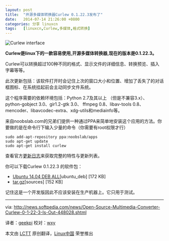 ```yaml
---
layout: post
title:	"开源多媒体转换器Curlew 0.1.22.3发布了"
date:	2014-07-14 21:26:00 +0800 
categories:	分享 linuxcn 
tags:	[linuxcn,Curlew,多媒体,格式转换]
---
```



![Curlew interface](/Asserts/Images//attachment/album/201407/14/212641p1b1m1grkzbvjiqq.jpg)


**Curlew是linux下的一款容易使用,开源多媒体转换器,现在的版本是0.1.22.3。**


Curlew可以转换超过100种不同的格式、显示文件的详细信息、转换预览、插入字幕等等。


此次更新包括：该软件打开时会记住上次的窗口大小和位置、增加了丢失了的对话框图标、在系统挂起前会主动同步文件系统。


这个程序需要的依赖环境包括：Python 2.7及其以上 （但是不兼容3.x）、python-gobject 3.0、gir1.2-gtk 3.0、 ffmpeg 0.8、libav-tools 0.8、 mencoder、libavcodec-extra、xdg-utils和mediainfo等。


来自noobslab.com的兄弟们提供一种通过PPA来简单地安装这个应用的方法。你要做的是在命令行下输入少量的命令（你需要有root权限才行）



```
sudo add-apt-repository ppa:noobslab/apps
sudo apt-get update
sudo apt-get install curlew

```

查看官方[更新日志](http://gtk-apps.org/content/show.php/Curlew?content=155664)来获取完整的特性与更新列表。


你可以下载Curlew 0.1.22.3 的软件包：


* [Ubuntu 14.04 DEB ALL](http://sourceforge.net/projects/curlew/files/curlew-0.1.22.3/curlew_0.1.22.3ubuntu14.04_all.deb/download)[ubuntu\_deb] [172 KB]
* [tar.gz](http://sourceforge.net/projects/curlew/files/curlew-0.1.22.3/curlew-0.1.22.3.tar.gz/download)[sources] [152 KB]


记住这是一个开发版因此不应该安装在生产机器上。它只用于测试。




---


via: <http://news.softpedia.com/news/Open-Source-Multimedia-Converter-Curlew-0-1-22-3-Is-Out-448028.shtml>


译者：[geekpi](https://github.com/geekpi) 校对：[wxy](https://github.com/wxy)


本文由 [LCTT](https://github.com/LCTT/TranslateProject) 原创翻译，[Linux中国](http://linux.cn/) 荣誉推出
